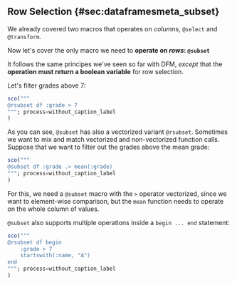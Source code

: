 ## Row Selection {#sec:dataframesmeta_subset}

We already covered two macros that operates on _columns_, `@select` and `@transform`.

Now let's cover the only macro we need to **operate on _rows_: `@subset`**

It follows the same principes we've seen so far with DFM,
_except_ that the **operation must return a boolean variable** for row selection.

Let's filter grades above 7:

```jl
sco("""
@rsubset df :grade > 7
"""; process=without_caption_label
)
```

As you can see, `@subset` has also a vectorized variant `@rsubset`.
Sometimes we want to mix and match vectorized and non-vectorized function calls.
Suppose that we want to filter out the grades above the mean grade:

```jl
sco("""
@subset df :grade .> mean(:grade)
"""; process=without_caption_label
)
```

For this, we need a `@subset` macro with the `>` operator vectorized,
since we want to element-wise comparison,
but the `mean` function needs to operate on the whole column of values.

`@subset` also supports multiple operations inside a `begin ... end` statement:

```jl
sco("""
@rsubset df begin
    :grade > 7
    startswith(:name, "A")
end
"""; process=without_caption_label
)
```
